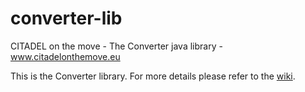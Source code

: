converter-lib
=============

CITADEL on the move - The Converter java library - www.citadelonthemove.eu

This is the Converter library. For more details please refer to the <a href="http://github.com/citadel-eu/converter-lib/wiki">wiki</a>.
